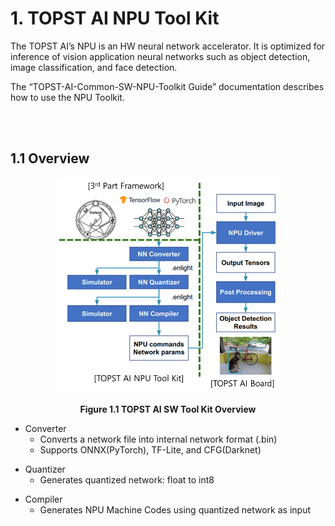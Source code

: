 ﻿# 1. TOPST AI NPU Tool Kit

The TOPST AI’s NPU is an HW neural network accelerator. It is optimized
for inference of vision application neural networks such as object
detection, image classification, and face detection.

The “TOPST-AI-Common-SW-NPU-Toolkit Guide” documentation describes how
to use the NPU Toolkit.

<br/><br/>

## 1.1 Overview

<p align="center"><img src="https://github.com/topst-development/Documentation/blob/main/TOPST-AI/Software/media/1. Overview.image1.png?raw=true"
style="width:3.71875in;height:3.59514in" /></p>

<p align="center"><strong>Figure 1.1 TOPST AI SW Tool Kit Overview</strong></p>

- Converter
  * Converts a network file into internal network format (.bin)
  * Supports ONNX(PyTorch), TF-Lite, and CFG(Darknet)

<!-- -->

- Quantizer
  * Generates quantized network: float to int8

<!-- -->

- Compiler
  * Generates NPU Machine Codes using quantized network as input

